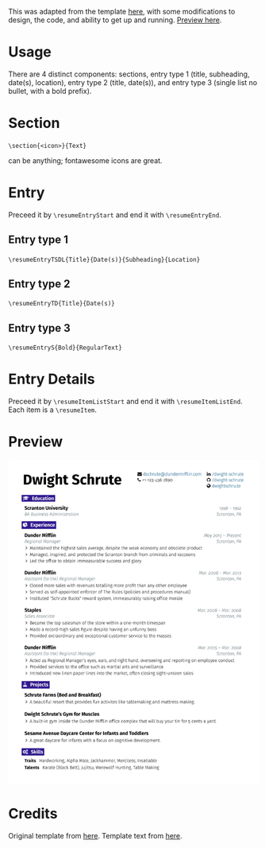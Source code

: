 This was adapted from the template [here](https://github.com/sb2nov/resume), with some modifications to design, the code, and ability to get up and running. [Preview here](#preview).

# Usage

There are 4 distinct components: sections, entry type 1 (title, subheading, date(s), location), entry type 2 (title, date(s)), and entry type 3 (single list no bullet, with a bold prefix). 


# Section

`\section{<icon>}{Text}`

<icon> can be anything; fontawesome icons are great.


# Entry

Preceed it by `\resumeEntryStart` and end it with `\resumeEntryEnd`.

## Entry type 1

`\resumeEntryTSDL{Title}{Date(s)}{Subheading}{Location}`

## Entry type 2

`\resumeEntryTD{Title}{Date(s)}`

## Entry type 3

`\resumeEntryS{Bold}{RegularText}`

# Entry Details

Preceed it by `\resumeItemListStart` and end it with `\resumeItemListEnd`. Each item is a `\resumeItem`.

# Preview

![](/assets/preview.jpg)

# Credits

Original template from [here](https://github.com/sb2nov/resume).
Template text from [here](https://resumake.io/).